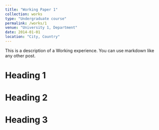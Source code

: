 ```yaml
---
title: "Working Paper 1"
collection: works
type: "Undergraduate course"
permalink: /works/1
venue: "University 1, Department"
date: 2014-01-01
location: "City, Country"
---
```


This is a description of a Working experience. You can use markdown like any other post.

Heading 1
======

Heading 2
======

Heading 3
======